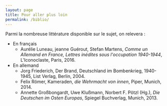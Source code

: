 ```yaml
---
layout: page
title: Pour aller plus loin
permalink: /biblio/
---
```


Parmi la nombreuse littérature disponible sur le sujet, on relevera :

* En français
  - Aurélie Luneau, jeanne Guérout, Stefan Martens, *Comme un Allemand en France, Lettres inédites sous l'occupation 1940-1944*, L'Iconoclaste, Paris, 2016.
* En allemand
  - Jorg Friederich, Der Brand, Deutschland im Bombenkrieg, 1940-1945, List Verlag, Berlin, 2004.   
  - Felix Römer, Kameraden, *die Wehrmacht von innen*, Piper, Munich, 2014.
  - Annette Großbongardt, Uwe Klußmann, Norbert F. Pötzl (Hg.), *Die Deutschen im Osten Europas*, Spiegel Buchverlag, Munich, 2013.  

